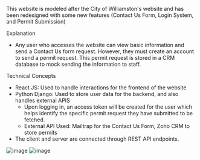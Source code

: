 This website is modeled after the City of Williamston's website and has been redesigned with some new features (Contact Us Form, Login System, and Permit Submission)

Explanation 
- Any user who accesses the website can view basic information and send a Contact Us form request. However, they must create an account to send a permit request. This permit request is stored in a CRM database to mock sending the information to staff.

Technical Concepts 
- React JS: Used to handle interactions for the frontend of the website
- Python Django: Used to store user data for the backend, and also handles external APIS
    - Upon logging in, an access token will be created for the user which helps identify the specific permit request they have submitted to be fetched.
    - External API Used: Mailtrap for the Contact Us Form, Zoho CRM to store permits
- The client and server are connected through REST API endpoints.

![image](https://github.com/syng828/city-of-williamston-website/assets/117144719/24a9da1b-13ec-4200-b304-f28868f47fc6)
![image](https://github.com/syng828/city-of-williamston-website/assets/117144719/c5a5a0c2-044e-45eb-9065-353158e94344)
